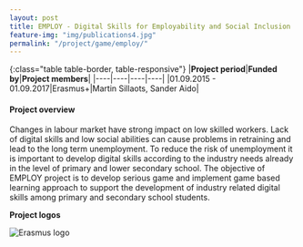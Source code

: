 ```yaml
---
layout: post
title: EMPLOY - Digital Skills for Employability and Social Inclusion  
feature-img: "img/publications4.jpg"
permalink: "/project/game/employ/"
---
```


{:class="table table-border, table-responsive"}
|**Project period**|**Funded by**|**Project members**|
|----|----|----|----|
|01.09.2015 - 01.09.2017|Erasmus+|Martin Sillaots, Sander Aido|

#### Project overview
Changes in labour market have strong impact on low skilled workers. Lack of digital skills and low social abilities can cause problems in retraining and lead to the long term unemployment. To reduce the risk of unemployment it is important to develop digital skills according to the industry needs already in the level of primary and lower secondary school. The objective of EMPLOY project is to develop serious game and implement game based learning approach to support the development of industry related digital skills among primary and secondary school students.

**Project logos**
<div> 
    <img class="img-fluid-innews" src="{{ '/img/financier_logos/erasmus-plus.png' | prepend: site.baseurl }}" alt="Erasmus logo">
</div>
